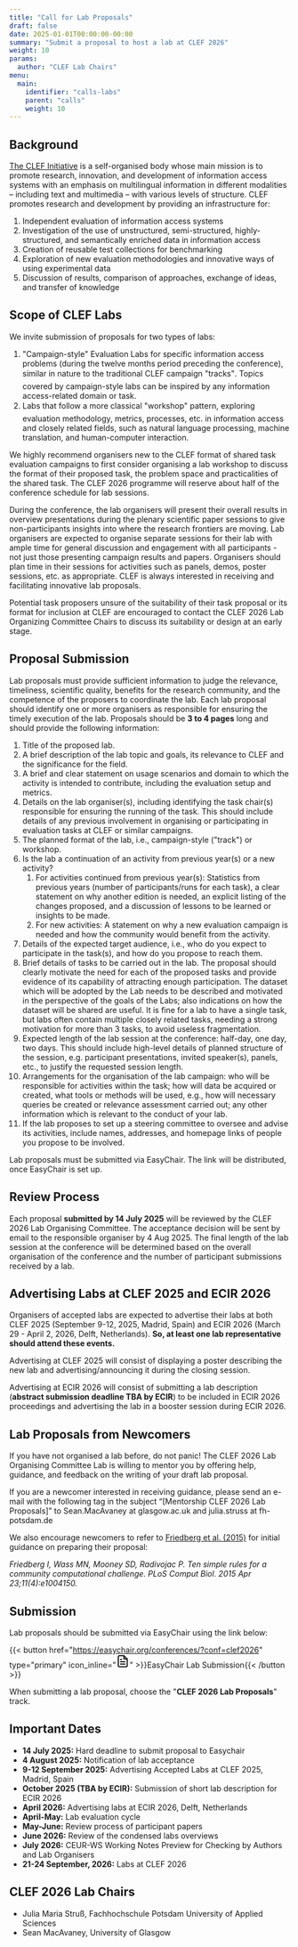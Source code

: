 ```yaml
---
title: "Call for Lab Proposals"
draft: false
date: 2025-01-01T00:00:00-00:00
summary: "Submit a proposal to host a lab at CLEF 2026"
weight: 10
params:
  author: "CLEF Lab Chairs"
menu:
  main:
    identifier: "calls-labs"
    parent: "calls"
    weight: 10
---
```


## Background

[The CLEF Initiative](http://www.clef-initiative.eu/) is a self-organised body whose main mission is to promote research, innovation, and development of information access systems with an emphasis on multilingual information in different modalities – including text and multimedia – with various levels of structure. CLEF promotes research and development by providing an infrastructure for:

1. Independent evaluation of information access systems  
2. Investigation of the use of unstructured, semi-structured, highly-structured, and semantically enriched data in information access  
3. Creation of reusable test collections for benchmarking  
4. Exploration of new evaluation methodologies and innovative ways of using experimental data  
5. Discussion of results, comparison of approaches, exchange of ideas, and transfer of knowledge

## Scope of CLEF Labs

We invite submission of proposals for two types of labs:

1. "Campaign-style" Evaluation Labs for specific information access problems (during the twelve months period preceding the conference), similar in nature to the traditional CLEF campaign "tracks". Topics covered by campaign-style labs can be inspired by any information access-related domain or task.  
2. Labs that follow a more classical "workshop" pattern, exploring evaluation methodology, metrics, processes, etc. in information access and closely related fields, such as natural language processing, machine translation, and human-computer interaction.

We highly recommend organisers new to the CLEF format of shared task evaluation campaigns to first consider organising a lab workshop to discuss the format of their proposed task, the problem space and practicalities of the shared task. The CLEF 2026 programme will reserve about half of the conference schedule for lab sessions.

During the conference, the lab organisers will present their overall results in overview presentations during the plenary scientific paper sessions to give non-participants insights into where the research frontiers are moving. Lab organisers are expected to organise separate sessions for their lab with ample time for general discussion and engagement with all participants \- not just those presenting campaign results and papers. Organisers should plan time in their sessions for activities such as panels, demos, poster sessions, etc. as appropriate. CLEF is always interested in receiving and facilitating innovative lab proposals.

Potential task proposers unsure of the suitability of their task proposal or its format for inclusion at CLEF are encouraged to contact the CLEF 2026 Lab Organizing Committee Chairs to discuss its suitability or design at an early stage.

## Proposal Submission

Lab proposals must provide sufficient information to judge the relevance, timeliness, scientific quality, benefits for the research community, and the competence of the proposers to coordinate the lab. Each lab proposal should identify one or more organisers as responsible for ensuring the timely execution of the lab. Proposals should be **3 to 4 pages** long and should provide the following information:

1. Title of the proposed lab.  
2. A brief description of the lab topic and goals, its relevance to CLEF and the significance for the field.  
3. A brief and clear statement on usage scenarios and domain to which the activity is intended to contribute, including the evaluation setup and metrics.  
4. Details on the lab organiser(s), including identifying the task chair(s) responsible for ensuring the running of the task. This should include details of any previous involvement in organising or participating in evaluation tasks at CLEF or similar campaigns.  
5. The planned format of the lab, i.e., campaign-style ("track") or workshop.  
6. Is the lab a continuation of an activity from previous year(s) or a new activity?  
   1. For activities continued from previous year(s): Statistics from previous years (number of participants/runs for each task), a clear statement on why another edition is needed, an explicit listing of the changes proposed, and a discussion of lessons to be learned or insights to be made.  
   2. For new activities: A statement on why a new evaluation campaign is needed and how the community would benefit from the activity.  
7. Details of the expected target audience, i.e., who do you expect to participate in the task(s), and how do you propose to reach them.  
8. Brief details of tasks to be carried out in the lab. The proposal should clearly motivate the need for each of the proposed tasks and provide evidence of its capability of attracting enough participation. The dataset which will be adopted by the Lab needs to be described and motivated in the perspective of the goals of the Labs; also indications on how the dataset will be shared are useful. It is fine for a lab to have a single task, but labs often contain multiple closely related tasks, needing a strong motivation for more than 3 tasks, to avoid useless fragmentation.  
9. Expected length of the lab session at the conference: half-day, one day, two days. This should include high-level details of planned structure of the session, e.g. participant presentations, invited speaker(s), panels, etc., to justify the requested session length.  
10. Arrangements for the organisation of the lab campaign: who will be responsible for activities within the task; how will data be acquired or created, what tools or methods will be used, e.g., how will necessary queries be created or relevance assessment carried out; any other information which is relevant to the conduct of your lab.  
11. If the lab proposes to set up a steering committee to oversee and advise its activities, include names, addresses, and homepage links of people you propose to be involved.

Lab proposals must be submitted via EasyChair. The link will be distributed, once EasyChair is set up.

## Review Process

Each proposal **submitted by 14 July 2025** will be reviewed by the CLEF 2026 Lab Organising Committee. The acceptance decision will be sent by email to the responsible organiser by 4 Aug 2025\. The final length of the lab session at the conference will be determined based on the overall organisation of the conference and the number of participant submissions received by a lab.

## **Advertising Labs at CLEF 2025 and ECIR 2026**

Organisers of accepted labs are expected to advertise their labs at both CLEF 2025 (September 9-12, 2025, Madrid, Spain) and ECIR 2026 (March 29 \- April 2, 2026, Delft, Netherlands). **So, at least one lab representative should attend these events.**

Advertising at CLEF 2025 will consist of displaying a poster describing the new lab and advertising/announcing it during the closing session.

Advertising at ECIR 2026 will consist of submitting a lab description (**abstract submission deadline TBA by ECIR**) to be included in ECIR 2026 proceedings and advertising the lab in a booster session during ECIR 2026\.

## Lab Proposals from Newcomers

If you have not organised a lab before, do not panic\! The CLEF 2026 Lab Organising Committee Lab is willing to mentor you by offering help, guidance, and feedback on the writing of your draft lab proposal.

If you are a newcomer interested in receiving guidance, please send an e-mail with the following tag in the subject “\[Mentorship CLEF 2026 Lab Proposals\]” to Sean.MacAvaney at glasgow.ac.uk and julia.struss at fh-potsdam.de

We also encourage newcomers to refer to [Friedberg et al. (2015)](https://journals.plos.org/ploscompbiol/article?id=10.1371/journal.pcbi.1004150) for initial guidance on preparing their proposal:

*Friedberg I, Wass MN, Mooney SD, Radivojac P. Ten simple rules for a community computational challenge. PLoS Comput Biol. 2015 Apr 23;11(4):e1004150.*

## Submission

Lab proposals should be submitted via EasyChair using the link below:

{{< button href="https://easychair.org/conferences/?conf=clef2026" type="primary" icon_inline="<svg xmlns='http://www.w3.org/2000/svg' width='24' height='24' viewBox='0 0 24 24' fill='none' stroke='currentColor' stroke-width='2' stroke-linecap='round' stroke-linejoin='round'><path d='M14 2H6a2 2 0 0 0-2 2v16a2 2 0 0 0 2 2h12a2 2 0 0 0 2-2V8z'></path><polyline points='14 2 14 8 20 8'></polyline><line x1='16' y1='13' x2='8' y2='13'></line><line x1='16' y1='17' x2='8' y2='17'></line><polyline points='10 9 9 9 8 9'></polyline></svg>" >}}EasyChair Lab Submission{{< /button >}}

When submitting a lab proposal, choose the "**CLEF 2026 Lab Proposals**" track.

## Important Dates

* **14 July 2025:** Hard deadline to submit proposal to Easychair  
* **4 August 2025:** Notification of lab acceptance  
* **9-12 September 2025:** Advertising Accepted Labs at CLEF 2025, Madrid, Spain  
* **October 2025 (TBA by ECIR):** Submission of short lab description for ECIR 2026  
* **April 2026:** Advertising labs at ECIR 2026, Delft, Netherlands  
* **April-May:** Lab evaluation cycle  
* **May-June:** Review process of participant papers  
* **June 2026:** Review of the condensed labs overviews  
* **July 2026:** CEUR-WS Working Notes Preview for Checking by Authors and Lab Organisers  
* **21-24 September, 2026:** Labs at CLEF 2026

## CLEF 2026 Lab Chairs

* Julia Maria Struß, Fachhochschule Potsdam University of Applied Sciences  
* Sean MacAvaney, University of Glasgow